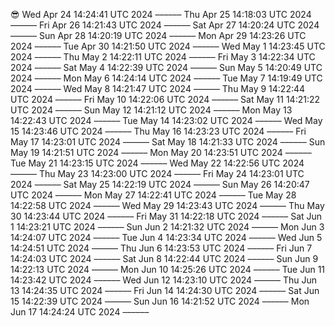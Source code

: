 😎
Wed Apr 24 14:24:41 UTC 2024
––––––
Thu Apr 25 14:18:03 UTC 2024
––––––
Fri Apr 26 14:21:43 UTC 2024
––––––
Sat Apr 27 14:20:24 UTC 2024
––––––
Sun Apr 28 14:20:19 UTC 2024
––––––
Mon Apr 29 14:23:26 UTC 2024
––––––
Tue Apr 30 14:21:50 UTC 2024
––––––
Wed May  1 14:23:45 UTC 2024
––––––
Thu May  2 14:22:11 UTC 2024
––––––
Fri May  3 14:22:34 UTC 2024
––––––
Sat May  4 14:22:39 UTC 2024
––––––
Sun May  5 14:20:49 UTC 2024
––––––
Mon May  6 14:24:14 UTC 2024
––––––
Tue May  7 14:19:49 UTC 2024
––––––
Wed May  8 14:21:47 UTC 2024
––––––
Thu May  9 14:22:44 UTC 2024
––––––
Fri May 10 14:22:06 UTC 2024
––––––
Sat May 11 14:21:22 UTC 2024
––––––
Sun May 12 14:21:12 UTC 2024
––––––
Mon May 13 14:22:43 UTC 2024
––––––
Tue May 14 14:23:02 UTC 2024
––––––
Wed May 15 14:23:46 UTC 2024
––––––
Thu May 16 14:23:23 UTC 2024
––––––
Fri May 17 14:23:01 UTC 2024
––––––
Sat May 18 14:21:33 UTC 2024
––––––
Sun May 19 14:21:51 UTC 2024
––––––
Mon May 20 14:23:51 UTC 2024
––––––
Tue May 21 14:23:15 UTC 2024
––––––
Wed May 22 14:22:56 UTC 2024
––––––
Thu May 23 14:23:00 UTC 2024
––––––
Fri May 24 14:23:01 UTC 2024
––––––
Sat May 25 14:22:19 UTC 2024
––––––
Sun May 26 14:20:47 UTC 2024
––––––
Mon May 27 14:22:41 UTC 2024
––––––
Tue May 28 14:22:58 UTC 2024
––––––
Wed May 29 14:23:43 UTC 2024
––––––
Thu May 30 14:23:44 UTC 2024
––––––
Fri May 31 14:22:18 UTC 2024
––––––
Sat Jun  1 14:23:21 UTC 2024
––––––
Sun Jun  2 14:21:32 UTC 2024
––––––
Mon Jun  3 14:24:07 UTC 2024
––––––
Tue Jun  4 14:23:34 UTC 2024
––––––
Wed Jun  5 14:24:51 UTC 2024
––––––
Thu Jun  6 14:23:53 UTC 2024
––––––
Fri Jun  7 14:24:03 UTC 2024
––––––
Sat Jun  8 14:22:44 UTC 2024
––––––
Sun Jun  9 14:22:13 UTC 2024
––––––
Mon Jun 10 14:25:26 UTC 2024
––––––
Tue Jun 11 14:23:42 UTC 2024
––––––
Wed Jun 12 14:23:10 UTC 2024
––––––
Thu Jun 13 14:24:35 UTC 2024
––––––
Fri Jun 14 14:24:30 UTC 2024
––––––
Sat Jun 15 14:22:39 UTC 2024
––––––
Sun Jun 16 14:21:52 UTC 2024
––––––
Mon Jun 17 14:24:24 UTC 2024
––––––

